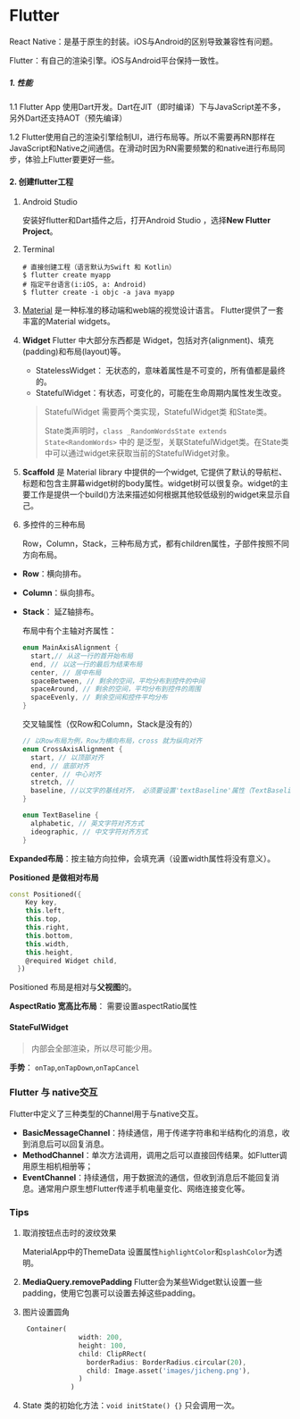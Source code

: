 # Flutter

React Native：是基于原生的封装。iOS与Android的区别导致兼容性有问题。

Flutter：有自己的渲染引擎。iOS与Android平台保持一致性。

##### 1. 性能

1.1 Flutter App 使用Dart开发。Dart在JIT（即时编译）下与JavaScript差不多，另外Dart还支持AOT（预先编译）

1.2 Flutter使用自己的渲染引擎绘制UI，进行布局等。所以不需要再RN那样在JavaScript和Native之间通信。在滑动时因为RN需要频繁的和native进行布局同步，体验上Flutter要更好一些。



#### 2. 创建flutter工程

1. Android Studio

   安装好flutter和Dart插件之后，打开Android Studio ，选择**New Flutter Project**。

2. Terminal

   ```shell
   # 直接创建工程（语言默认为Swift 和 Kotlin）
   $ flutter create myapp
   # 指定平台语言(i:iOS, a: Android)
   $ flutter create -i objc -a java myapp
   ```



1. [Material](https://material.io/guidelines/) 是一种标准的移动端和web端的视觉设计语言。 Flutter提供了一套丰富的Material widgets。

2. **Widget** Flutter 中大部分东西都是 Widget，包括对齐(alignment)、填充(padding)和布局(layout)等。

   * StatelessWidget： 无状态的，意味着属性是不可变的，所有值都是最终的。
   * StatefulWidget：有状态，可变化的，可能在生命周期内属性发生改变。

   > StatefulWidget 需要两个类实现，StatefulWidget类 和State类。
   >
   > State类声明时，`class _RandomWordsState extends State<RandomWords>` 中的 <RandomWords> 是泛型，关联StatefulWidget类。在State类中可以通过widget来获取当前的StatefulWidget对象。

3. **Scaffold** 是 Material library 中提供的一个widget, 它提供了默认的导航栏、标题和包含主屏幕widget树的body属性。widget树可以很复杂。widget的主要工作是提供一个build()方法来描述如何根据其他较低级别的widget来显示自己。

4. 多控件的三种布局

   Row，Column，Stack，三种布局方式，都有children属性，子部件按照不同方向布局。

* **Row**：横向排布。

* **Column**：纵向排布。

* **Stack**： 延Z轴排布。

  布局中有个主轴对齐属性：

  ```dart
  enum MainAxisAlignment {
    start,// 从这一行的首开始布局
    end, // 以这一行的最后为结束布局
    center, // 居中布局
    spaceBetween, // 剩余的空间，平均分布到控件的中间
    spaceAround, // 剩余的空间，平均分布到控件的周围
    spaceEvenly, // 剩余空间和控件平均分布
  }
  ```

  交叉轴属性（仅Row和Column，Stack是没有的）

  ```dart
  // 以Row布局为例，Row为横向布局，cross 就为纵向对齐
  enum CrossAxisAlignment {
    start, // 以顶部对齐
    end, // 底部对齐
    center, // 中心对齐
    stretch, // 
    baseline, //以文字的基线对齐， 必须要设置'textBaseline'属性（TextBaseline），否则报错
  }
  
  enum TextBaseline {
    alphabetic, // 英文字符对齐方式
    ideographic, // 中文字符对齐方式
  }
  ```



**Expanded布局**：按主轴方向拉伸，会填充满（设置width属性将没有意义）。

**Positioned 是做相对布局**

```dart
const Positioned({
    Key key,
    this.left,
    this.top,
    this.right,
    this.bottom,
    this.width,
    this.height,
    @required Widget child,
  })
```

Positioned 布局是相对与**父视图**的。

**AspectRatio 宽高比布局**： 需要设置aspectRatio属性



#### **StateFulWidget**

> 内部会全部渲染，所以尽可能少用。



**手势**： `onTap`,`onTapDown`,`onTapCancel`

### Flutter 与 native交互

Flutter中定义了三种类型的Channel用于与native交互。

- **BasicMessageChannel**：持续通信，用于传递字符串和半结构化的消息，收到消息后可以回复消息。
- **MethodChannel**：单次方法调用，调用之后可以直接回传结果。如Flutter调用原生相机相册等；
- **EventChannel**：持续通信，用于数据流的通信，但收到消息后不能回复消息。通常用户原生想Flutter传递手机电量变化、网络连接变化等。

### Tips

1. 取消按钮点击时的波纹效果

   MaterialApp中的ThemeData 设置属性`highlightColor`和`splashColor`为透明。

2. **MediaQuery.removePadding**
   Flutter会为某些Widget默认设置一些padding，使用它包裹可以设置去掉这些padding。

3. 图片设置圆角

   ```dart
    Container(
                 width: 200,
                 height: 100,
                 child: ClipRRect(
                   borderRadius: BorderRadius.circular(20),
                   child: Image.asset('images/jicheng.png'),
                 )
               )
   ```

4. State 类的初始化方法：`void initState() {}` 只会调用一次。